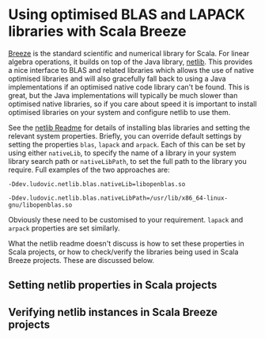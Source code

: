 # Using optimised BLAS and LAPACK libraries with Scala Breeze

[Breeze](https://github.com/scalanlp/breeze) is the standard scientific and numerical library for Scala. For linear algebra operations, it builds on top of the Java library, [netlib](https://github.com/luhenry/netlib). This provides a nice interface to BLAS and related libraries which allows the use of native optimised libraries and will also gracefully fall back to using a Java implementations if an optimised native code library can't be found. This is great, but the Java implementations will typically be much slower than optimised native libraries, so if you care about speed it is important to install optimised libraries on your system and configure netlib to use them.

See the [netlib Readme](https://github.com/luhenry/netlib/blob/master/README.md) for details of installing blas libraries and setting the relevant system properties. Briefly, you can override default settings by setting the properties `blas`, `lapack` and `arpack`. Each of this can be set by using either `nativeLib`, to specify the name of a library in your system library search path or `nativeLibPath`, to set the full path to the library you require. Full examples of the two approaches are:
```
-Ddev.ludovic.netlib.blas.nativeLib=libopenblas.so

-Ddev.ludovic.netlib.blas.nativeLibPath=/usr/lib/x86_64-linux-gnu/libopenblas.so
```
Obviously these need to be customised to your requirement. `lapack` and `arpack` properties are set similarly.

What the netlib readme doesn't discuss is how to set these properties in Scala projects, or how to check/verify the libraries being used in Scala Breeze projects. These are discussed below.

## Setting netlib properties in Scala projects


## Verifying netlib instances in Scala Breeze projects


